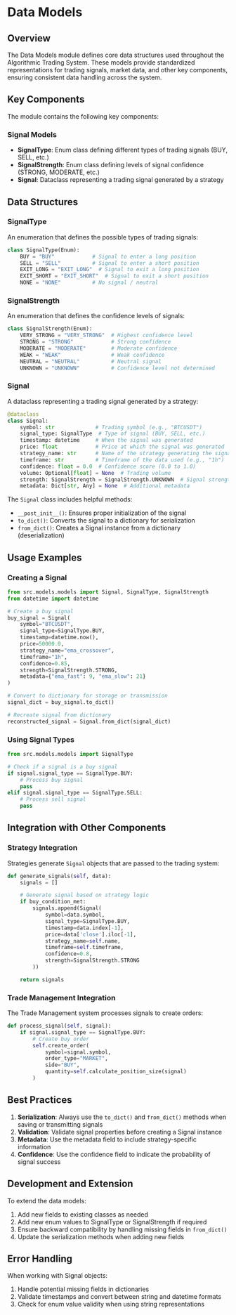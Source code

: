 # Data Models

## Overview

The Data Models module defines core data structures used throughout the Algorithmic Trading System. These models provide standardized representations for trading signals, market data, and other key components, ensuring consistent data handling across the system.

## Key Components

The module contains the following key components:

### Signal Models

- **SignalType**: Enum class defining different types of trading signals (BUY, SELL, etc.)
- **SignalStrength**: Enum class defining levels of signal confidence (STRONG, MODERATE, etc.)
- **Signal**: Dataclass representing a trading signal generated by a strategy

## Data Structures

### SignalType

An enumeration that defines the possible types of trading signals:

```python
class SignalType(Enum):
    BUY = "BUY"            # Signal to enter a long position
    SELL = "SELL"          # Signal to enter a short position
    EXIT_LONG = "EXIT_LONG"  # Signal to exit a long position
    EXIT_SHORT = "EXIT_SHORT"  # Signal to exit a short position
    NONE = "NONE"          # No signal / neutral
```

### SignalStrength

An enumeration that defines the confidence levels of signals:

```python
class SignalStrength(Enum):
    VERY_STRONG = "VERY_STRONG"  # Highest confidence level
    STRONG = "STRONG"            # Strong confidence
    MODERATE = "MODERATE"        # Moderate confidence
    WEAK = "WEAK"                # Weak confidence
    NEUTRAL = "NEUTRAL"          # Neutral signal
    UNKNOWN = "UNKNOWN"          # Confidence level not determined
```

### Signal

A dataclass representing a trading signal generated by a strategy:

```python
@dataclass
class Signal:
    symbol: str             # Trading symbol (e.g., "BTCUSDT")
    signal_type: SignalType  # Type of signal (BUY, SELL, etc.)
    timestamp: datetime     # When the signal was generated
    price: float            # Price at which the signal was generated
    strategy_name: str      # Name of the strategy generating the signal
    timeframe: str          # Timeframe of the data used (e.g., "1h")
    confidence: float = 0.0  # Confidence score (0.0 to 1.0)
    volume: Optional[float] = None  # Trading volume
    strength: SignalStrength = SignalStrength.UNKNOWN  # Signal strength
    metadata: Dict[str, Any] = None  # Additional metadata
```

The `Signal` class includes helpful methods:

- `__post_init__()`: Ensures proper initialization of the signal
- `to_dict()`: Converts the signal to a dictionary for serialization
- `from_dict()`: Creates a Signal instance from a dictionary (deserialization)

## Usage Examples

### Creating a Signal

```python
from src.models.models import Signal, SignalType, SignalStrength
from datetime import datetime

# Create a buy signal
buy_signal = Signal(
    symbol="BTCUSDT",
    signal_type=SignalType.BUY,
    timestamp=datetime.now(),
    price=50000.0,
    strategy_name="ema_crossover",
    timeframe="1h",
    confidence=0.85,
    strength=SignalStrength.STRONG,
    metadata={"ema_fast": 9, "ema_slow": 21}
)

# Convert to dictionary for storage or transmission
signal_dict = buy_signal.to_dict()

# Recreate signal from dictionary
reconstructed_signal = Signal.from_dict(signal_dict)
```

### Using Signal Types

```python
from src.models.models import SignalType

# Check if a signal is a buy signal
if signal.signal_type == SignalType.BUY:
    # Process buy signal
    pass
elif signal.signal_type == SignalType.SELL:
    # Process sell signal
    pass
```

## Integration with Other Components

### Strategy Integration

Strategies generate `Signal` objects that are passed to the trading system:

```python
def generate_signals(self, data):
    signals = []

    # Generate signal based on strategy logic
    if buy_condition_met:
        signals.append(Signal(
            symbol=data.symbol,
            signal_type=SignalType.BUY,
            timestamp=data.index[-1],
            price=data['close'].iloc[-1],
            strategy_name=self.name,
            timeframe=self.timeframe,
            confidence=0.8,
            strength=SignalStrength.STRONG
        ))

    return signals
```

### Trade Management Integration

The Trade Management system processes signals to create orders:

```python
def process_signal(self, signal):
    if signal.signal_type == SignalType.BUY:
        # Create buy order
        self.create_order(
            symbol=signal.symbol,
            order_type="MARKET",
            side="BUY",
            quantity=self.calculate_position_size(signal)
        )
```

## Best Practices

1. **Serialization**: Always use the `to_dict()` and `from_dict()` methods when saving or transmitting signals
2. **Validation**: Validate signal properties before creating a Signal instance
3. **Metadata**: Use the metadata field to include strategy-specific information
4. **Confidence**: Use the confidence field to indicate the probability of signal success

## Development and Extension

To extend the data models:

1. Add new fields to existing classes as needed
2. Add new enum values to SignalType or SignalStrength if required
3. Ensure backward compatibility by handling missing fields in `from_dict()`
4. Update the serialization methods when adding new fields

## Error Handling

When working with Signal objects:

1. Handle potential missing fields in dictionaries
2. Validate timestamps and convert between string and datetime formats
3. Check for enum value validity when using string representations
